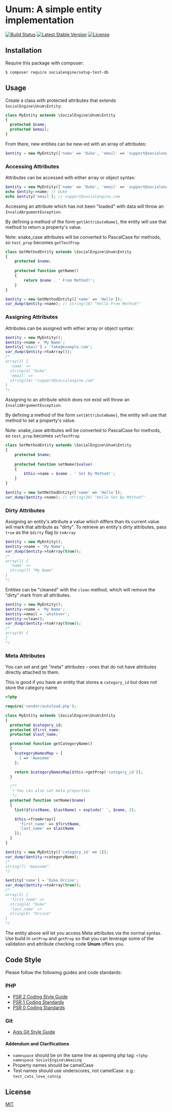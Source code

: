Unum: A simple entity implementation
===========

[![Build Status](https://travis-ci.org/SocialEngine/Unum.svg?branch=master)](https://travis-ci.org/SocialEngine/Unum)
[![Latest Stable Version](https://poser.pugx.org/socialengine/unum/version.png)](https://packagist.org/packages/socialengine/Unum) [![License](https://poser.pugx.org/socialengine/setup-test-db/license.svg)](https://packagist.org/packages/socialengine/unum)

## Installation

Require this package with composer:

```
$ composer require socialengine/setup-test-db
```

## Usage

Create a class with protected attributes that extends `SocialEngine\Unum\Entity`:

```php
class MyEntity extends \SocialEngine\Unum\Entity
{
  protected $name;
  protected $email;
}
```

From there, new entities can be new-ed with an array of attributes:
 
```php
$entity = new MyEntity(['name' => 'Duke', 'email' => 'support@socialengine.com']);
```

### Accessing Attributes

Attributes can be accessed with either array or object syntax:

```php
$entity = new MyEntity(['name' => 'Duke', 'email' => 'support@socialengine.com']);
echo $entity->name; // Duke
echo $entity['email']; // support@socialengine.com
```

Accessing an attribute which has not been "loaded" with data will throw an `InvalidArgumentException`.

By defining a method of the form `get{AttributeName}`, the entity will use that method to return a property's value.

Note: snake_case attributes will be converted to PascalCase for methods, so `test_prop` becomes `getTestProp`

```php
class GetMethodEntity extends \SocialEngine\Unum\Entity
{
    protected $name;
    
    protected function getName()
    {
        return $name . ' From Method!';
    }
}

$entity = new GetMethodEntity(['name' => 'Hello']);
var_dump($entity->name); // string(18) "Hello From Method!"
```

### Assigning Attributes

Attributes can be assigned with either array or object syntax:

```php
$entity = new MyEntity();
$entity->name = 'My Name';
$entity['email'] = 'fake@example.com';
var_dump($entity->toArray());
/*
array(2) {
  'name' =>
  string(4) "Duke"
  'email' =>
  string(24) "support@socialengine.com"
}
*/
```

Assigning to an attribute which does not exist will throw an `InvalidArgumentException`.

By defining a method of the form `set{AttributeName}`, the entity will use that method to set a property's value.

Note: snake_case attributes will be converted to PascalCase for methods, so `test_prop` becomes `setTestProp`

```php
class SetMethodEntity extends \SocialEngine\Unum\Entity
{
    protected $name;
    
    protected function setName($value)
    {
        $this->name = $name . ' Set By Method!';
    }
}

$entity = new SetMethodEntity(['name' => 'Hello']);
var_dump($entity->name); // string(20) "Hello Set By Method!"
```

### Dirty Attributes

Assigning an entity's attribute a value which differs than its current value will mark that attribute as "dirty". To
retrieve an entity's dirty attributes, pass `true` as the `$dirty` flag to `toArray`

```php
$entity = new MyEntity();
$entity->name = 'My Name';
var_dump($entity->toArray(true));
/*
array(1) {
  'name' =>
  string(7) "My Name"
}
*/
```

Entities can be "cleaned" with the `clean` method, which will remove the "dirty" mark from all attributes.


```php
$entity = new MyEntity();
$entity->name = 'My Name';
$entity->email = 'whatever';
$entity->clean();
var_dump($entity->toArray(true));
/*
array(0) {
}
*/
```

### Meta Attributes

You can set and get "meta" attributes - ones that do not have attributes directly attached to them.

This is good if you have an entity that stores a `category_id` but does not store the category name

```php
<?php

require('vendor/autoload.php');

class MyEntity extends \SocialEngine\Unum\Entity
{
  protected $category_id;
  protected $first_name;
  protected $last_name;

  protected function getCategoryName()
  {
    $categoryNamesMap = [
      1 => 'Awesome'
    ];

    return $categoryNamesMap[$this->getProp('category_id')];
  }

  /**
   * You can also set meta properties
   */
  protected function setName($name)
  {
    list($firstName, $lastName) = explode(' ', $name, 2);

    $this->fromArray([
      'first_name' => $firstName,
      'last_name' => $lastName
    ]);
  }
}

$entity = new MyEntity(['category_id' => 1]);
var_dump($entity->categoryName);
/*
string(7) "Awesome"
*/

$entity['name'] = 'Duke Orcino';
var_dump($entity->toArray(true));
/*
array(2) {
  'first_name' =>
  string(4) "Duke"
  'last_name' =>
  string(6) "Orcino"
}
*/
```

The entity above will let you access Meta attributes via the normal syntax. Use build in `setProp` and `getProp` so 
that you can leverage some of the validation and attribute checking code **Unum** offers you.

## Code Style

Please follow the following guides and code standards:

### PHP
* [PSR 2 Coding Style Guide](https://github.com/php-fig/fig-standards/blob/master/accepted/PSR-2-coding-style-guide.md)
* [PSR 1 Coding Standards](https://github.com/php-fig/fig-standards/blob/master/accepted/PSR-1-basic-coding-standard.md)
* [PSR 0 Coding Standards](https://github.com/php-fig/fig-standards/blob/master/accepted/PSR-0.md)

### Git

* [Agis Git Style Guide](https://github.com/agis-/git-style-guide)


#### Addendum and Clarifications

* `namespace` should be on the same line as opening php tag: `<?php namespace SocialEngine\Amazing`
* Property names should be camelCase
* Test names should use underscores, not camelCase. e.g.: `test_cats_love_catnip`

## License

[MIT](./LICENSE).
